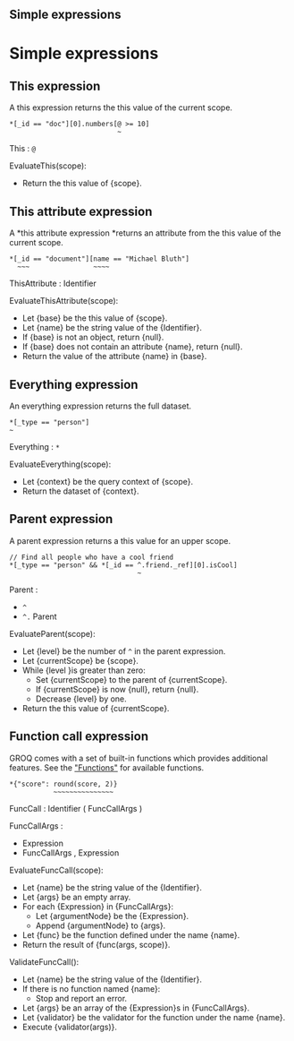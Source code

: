 Simple expressions
-------

# Simple expressions

## This expression

A this expression returns the this value of the current scope.

```groq
*[_id == "doc"][0].numbers[@ >= 10]
                           ~
```

This : `@`

EvaluateThis(scope):

* Return the this value of {scope}.

## This attribute expression

A *this attribute expression *returns an attribute from the this value of the current scope.

```
*[_id == "document"][name == "Michael Bluth"]
  ~~~                ~~~~
```

ThisAttribute : Identifier

EvaluateThisAttribute(scope):

* Let {base} be the this value of {scope}.
* Let {name} be the string value of the {Identifier}.
* If {base} is not an object, return {null}.
* If {base} does not contain an attribute {name}, return {null}.
* Return the value of the attribute {name} in {base}.

## Everything expression

An everything expression returns the full dataset.

```
*[_type == "person"]
~
```

Everything : `*`

EvaluateEverything(scope):

* Let {context} be the query context of {scope}.
* Return the dataset of {context}.

## Parent expression

A parent expression returns a this value for an upper scope.

```
// Find all people who have a cool friend
*[_type == "person" && *[_id == ^.friend._ref][0].isCool]
                                ~
```

Parent :

* `^`
* `^.` Parent

EvaluateParent(scope):

* Let {level} be the number of `^` in the parent expression.
* Let {currentScope} be {scope}.
* While {level }is greater than zero:
  * Set {currentScope} to the parent of {currentScope}. 
  * If {currentScope} is now {null}, return {null}.
  * Decrease {level} by one.
* Return the this value of {currentScope}.

## Function call expression

GROQ comes with a set of built-in functions which provides additional features. See the ["Functions"](#sec-Functions) for available functions.

```
*{"score": round(score, 2)}
           ~~~~~~~~~~~~~~~
```

FuncCall : Identifier ( FuncCallArgs )

FuncCallArgs :

* Expression
* FuncCallArgs , Expression

EvaluateFuncCall(scope):

* Let {name} be the string value of the {Identifier}.
* Let {args} be an empty array.
* For each {Expression} in {FuncCallArgs}:
  * Let {argumentNode} be the {Expression}.
  * Append {argumentNode} to {args}.
* Let {func} be the function defined under the name {name}.
* Return the result of {func(args, scope)}.

ValidateFuncCall():

* Let {name} be the string value of the {Identifier}.
* If there is no function named {name}:
  * Stop and report an error.
* Let {args} be an array of the {Expression}s in {FuncCallArgs}.
* Let {validator} be the validator for the function under the name {name}.
* Execute {validator(args)}.

